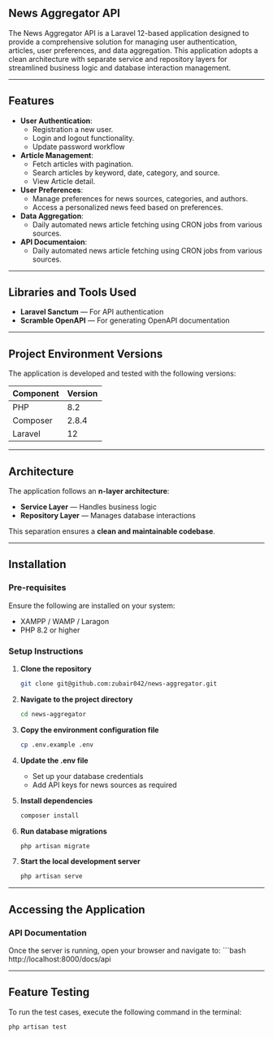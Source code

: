 
## News Aggregator API

The News Aggregator API is a Laravel 12-based application designed to provide a comprehensive solution for managing user authentication, articles, user preferences, and data aggregation. This application adopts a clean architecture with separate service and repository layers for streamlined business logic and database interaction management.

---

## Features

- **User Authentication**:
  - Registration a new user.
  - Login and logout functionality.
  - Update password workflow
- **Article Management**:
  - Fetch articles with pagination.
  - Search articles by keyword, date, category, and source.
  - View Article detail.
- **User Preferences**: 
  - Manage preferences for news sources, categories, and authors.
  - Access a personalized news feed based on preferences.
- **Data Aggregation**:
  - Daily automated news article fetching using CRON jobs from various sources.
- **API Documentaion**:
  - Daily automated news article fetching using CRON jobs from various sources.

---
 
## Libraries and Tools Used

- **Laravel Sanctum** — For API authentication  
- **Scramble OpenAPI** — For generating OpenAPI documentation
  
---

## Project Environment Versions

The application is developed and tested with the following versions:

| Component | Version |
|------------|----------|
| PHP        | 8.2      |
| Composer   | 2.8.4    |
| Laravel    | 12       |

---

## Architecture

The application follows an **n-layer architecture**:

- **Service Layer** — Handles business logic  
- **Repository Layer** — Manages database interactions  

This separation ensures a **clean and maintainable codebase**.

---

## Installation

### **Pre-requisites**
Ensure the following are installed on your system:
- XAMPP / WAMP / Laragon  
- PHP 8.2 or higher  

### **Setup Instructions**

1. **Clone the repository**
   ```bash
   git clone git@github.com:zubair042/news-aggregator.git
   
2. **Navigate to the project directory**
   ```bash
   cd news-aggregator

3. **Copy the environment configuration file**
   ```bash
   cp .env.example .env

4. **Update the .env file**
   - Set up your database credentials
   - Add API keys for news sources as required

5. **Install dependencies**
   ```bash
   composer install

6. **Run database migrations**
   ```bash
   php artisan migrate

7. **Start the local development server**
   ```bash
   php artisan serve

---

## Accessing the Application

### **API Documentation**
Once the server is running, open your browser and navigate to:
    ```bash
    http://localhost:8000/docs/api

---

## Feature Testing

To run the test cases, execute the following command in the terminal:
```bash
php artisan test

